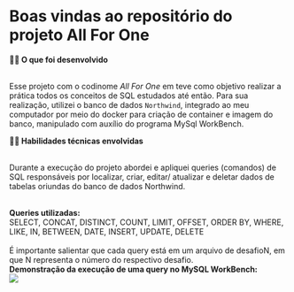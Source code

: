 # Boas vindas ao repositório do projeto All For One

<summary><strong>👨‍💻 O que foi desenvolvido</strong></summary><br />

Esse projeto com o codinome _All For One_ em teve como objetivo realizar a prática todos os conceitos de SQL estudados até então. Para sua  realização, utilizei o banco de dados `Northwind`, integrado ao meu computador por meio do docker para criação de container e imagem do banco, manipulado com auxílio do programa MySql WorkBench. 

<summary><strong>👨‍💻 Habilidades técnicas envolvidas</strong></summary><br />

Durante a execução do projeto abordei e apliquei queries (comandos) de SQL responsáveis por localizar, criar, editar/ atualizar e deletar dados de tabelas oriundas do banco de dados Northwind. <br /><br />

<summary><strong>Queries utilizadas:</strong><br/>
SELECT, CONCAT, DISTINCT, COUNT, LIMIT, OFFSET, ORDER BY, WHERE, LIKE, IN, BETWEEN, DATE, INSERT, UPDATE, DELETE
<br /><br />
<summary>É importante salientar que cada query está em um arquivo de desafioN, em que N representa o número do respectivo desafio. 
<summary><strong>Demonstração da execução de uma query no MySQL WorkBench:<br/>
<img src="Captura de ecrã de 2023-03-28 23-20-20.png" />
